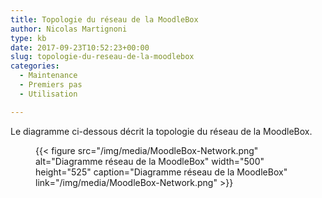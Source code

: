```yaml
---
title: Topologie du réseau de la MoodleBox
author: Nicolas Martignoni
type: kb
date: 2017-09-23T10:52:23+00:00
slug: topologie-du-reseau-de-la-moodlebox
categories:
  - Maintenance
  - Premiers pas
  - Utilisation

---
```

Le diagramme ci-dessous décrit la topologie du réseau de la MoodleBox.<figure id="attachment_697" style="max-width: 500px" class="wp-caption alignnone">

{{< figure src="/img/media/MoodleBox-Network.png" alt="Diagramme réseau de la MoodleBox" width="500" height="525" caption="Diagramme réseau de la MoodleBox" link="/img/media/MoodleBox-Network.png" >}}
